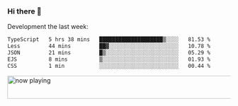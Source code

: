 ### Hi there 👋

Development the last week:
<!--START_SECTION:waka-->

```txt
TypeScript   5 hrs 38 mins   ████████████████████▒░░░░   81.53 %
Less         44 mins         ██▓░░░░░░░░░░░░░░░░░░░░░░   10.78 %
JSON         21 mins         █▒░░░░░░░░░░░░░░░░░░░░░░░   05.29 %
EJS          8 mins          ▒░░░░░░░░░░░░░░░░░░░░░░░░   01.93 %
CSS          1 min           ░░░░░░░░░░░░░░░░░░░░░░░░░   00.44 %
```

<!--END_SECTION:waka-->

<!--
**JASONPANGGO/jasonpanggo** is a ✨ _special_ ✨ repository because its `README.md` (this file) appears on your GitHub profile.

Here are some ideas to get you started:

- 🔭 I’m currently working on ...
- 🌱 I’m currently learning ...
- 👯 I’m looking to collaborate on ...
- 🤔 I’m looking for help with ...
- 💬 Ask me about ...
- 📫 How to reach me: ...
- 😄 Pronouns: ...
- ⚡ Fun fact: ...
-->

<a href="https://volt.fm/user/q8yd9e79csfr57rt" target="_blank"><img src="https://spotify-badge-egoist.vercel.app/api/now-playing" width="540" height="52" alt="now playing"></a>
